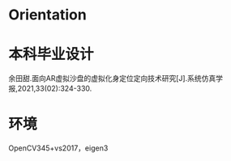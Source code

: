 # Orientation
# 本科毕业设计
余田甜.面向AR虚拟沙盘的虚拟化身定位定向技术研究[J].系统仿真学报,2021,33(02):324-330.
# 环境
OpenCV345+vs2017，eigen3
